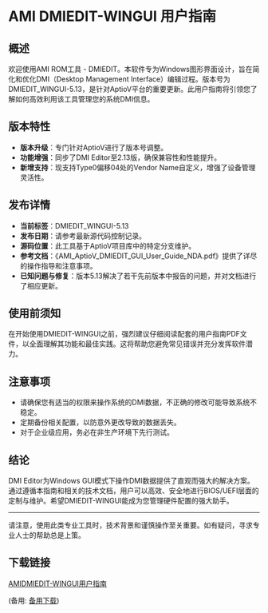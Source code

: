 # AMI DMIEDIT-WINGUI 用户指南

## 概述

欢迎使用AMI ROM工具 - DMIEDIT。本软件专为Windows图形界面设计，旨在简化和优化DMI（Desktop Management Interface）编辑过程。版本号为DMIEDIT_WINGUI-5.13，是针对AptioV平台的重要更新。此用户指南将引领您了解如何高效利用该工具管理您的系统DMI信息。

## 版本特性

- **版本升级**：专门针对AptioV进行了版本号调整。
- **功能增强**：同步了DMI Editor至2.13版，确保兼容性和性能提升。
- **新增支持**：现支持Type0偏移04处的Vendor Name自定义，增强了设备管理灵活性。

## 发布详情

- **当前标签**：DMIEDIT_WINGUI-5.13
- **发布日期**：请参考最新源代码控制记录。
- **源码位置**：此工具基于AptioV项目库中的特定分支维护。
- **参考文档**：《AMI_AptioV_DMIEDIT_GUI_User_Guide_NDA.pdf》提供了详尽的操作指导和注意事项。
- **已知问题与修复**：版本5.13解决了若干先前版本中报告的问题，并对文档进行了相应更新。

## 使用前须知

在开始使用DMIEDIT-WINGUI之前，强烈建议仔细阅读配套的用户指南PDF文件，以全面理解其功能和最佳实践。这将帮助您避免常见错误并充分发挥软件潜力。

## 注意事项

- 请确保您有适当的权限来操作系统的DMI数据，不正确的修改可能导致系统不稳定。
- 定期备份相关配置，以防意外更改导致的数据丢失。
- 对于企业级应用，务必在非生产环境下先行测试。

## 结论

DMI Editor为Windows GUI模式下操作DMI数据提供了直观而强大的解决方案。通过遵循本指南和相关的技术文档，用户可以高效、安全地进行BIOS/UEFI层面的定制与维护。希望DMIEDIT-WINGUI能成为您管理硬件配置的强大助手。

---

请注意，使用此类专业工具时，技术背景和谨慎操作至关重要。如有疑问，寻求专业人士的帮助总是上策。

## 下载链接
[AMIDMIEDIT-WINGUI用户指南](https://pan.quark.cn/s/1263aea3fac1) 

(备用: [备用下载](https://pan.baidu.com/s/1LRdVhSrgFpg2BuCuuuOd_g?pwd=1234))
